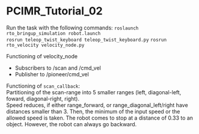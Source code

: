 # PCIMR_Tutorial_02

Run the task with the following commands: 
`roslaunch rto_bringup_simulation robot.launch`  
`rosrun teleop_twist_keyboard teleop_twist_keyboard.py` 
`rosrun rto_velocity velocity_node.py`  

Functioning of velocity_node  
- Subscribers to /scan and /cmd_vel  
- Publisher to /pioneer/cmd_vel  

Functioning of `scan_callback`:  
Partitioning of the scan-range into 5 smaller ranges (left, diagonal-left, foward, diagonal-right, right).  
Speed reduces, if either range_forward, or range_diagonal_left/right have distances smaller than 3. Then, the minimum of the input speed or the allowed speed is taken. The robot comes to stop at a distance of 0.33 to an object. However, the robot can always go backward. 




